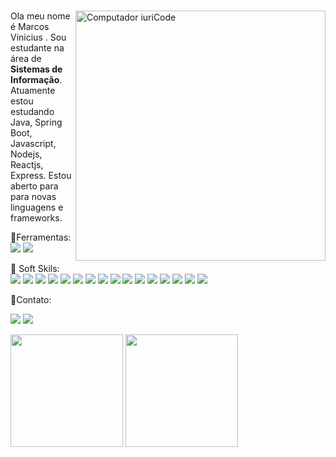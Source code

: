 #

<img src="https://raw.githubusercontent.com/MicaelliMedeiros/micaellimedeiros/master/image/computer-illustration.png" min-width="400px" max-width="400px" width="400px" align="right" alt="Computador iuriCode">

<p align="left"> 
  Ola meu nome é Marcos Vinicius . Sou estudante na área de <strong>Sistemas de Informação</strong>.<br>
  Atuamente estou estudando Java, Spring Boot, Javascript, Nodejs, Reactjs, Express. Estou aberto para 
    para novas linguagens e frameworks.
</p>

<p>🧰Ferramentas:<br>
<img src="https://img.shields.io/badge/Visual&nbsp;Studio&nbsp;Code-007ACC?&style=for-the-badge&logo=visual-studio-code&logoColor=white">

<img src="https://img.shields.io/badge/Intellij&nbsp;IDEA-000000?&style=for-the-badge&logo=intellij-IDEA&logoColor=white">
</p>

<p align="left">
  🦄 Soft Skils: <br><img src="https://img.shields.io/badge/HTML-239120?style=for-the-badge&logo=html5&logoColor=white">

<img src="https://img.shields.io/badge/CSS-239120?&style=for-the-badge&logo=css3&logoColor=white">

<img src="https://img.shields.io/badge/JavaScript-F7DF1E?style=for-the-badge&logo=javascript&logoColor=black">

<img src="https://img.shields.io/badge/Node.js-43853D?style=for-the-badge&logo=node-dot-js&logoColor=white">

<img src="https://img.shields.io/badge/Java-ED8B00?style=for-the-badge&logo=java&logoColor=white">

<img src="https://img.shields.io/badge/React-20232A?style=for-the-badge&logo=react&logoColor=61DAFB">
<img src="https://img.shields.io/badge/Junit-25A162?style=for-the-badge&logo=junit5&logoColor=61DAFB">

<img src="https://img.shields.io/badge/Spring-6DB33F?style=for-the-badge&logo=spring&logoColor=white">

<img src="https://img.shields.io/badge/MongoDB-4EA94B?style=for-the-badge&logo=mongodb&logoColor=white">

<img src="https://img.shields.io/badge/MySQL-00000F?style=for-the-badge&logo=mysql&logoColor=white">

<img src="https://img.shields.io/badge/Express.js-404D59?style=for-the-badge&logo=express&logoColor=white">

<img src="https://img.shields.io/badge/Docker-2496ED?style=for-the-badge&logo=docker&logoColor=white">

<img src="https://img.shields.io/badge/Jenkins-D24939?style=for-the-badge&logo=jenkins&logoColor=white">
  
<img src="https://img.shields.io/badge/Fedora-294172?style=for-the-badge&logo=fedora&logoColor=white">
  
<img src="https://img.shields.io/badge/Linux-FCC624?style=for-the-badge&logo=linux&logoColor=black">
  
<img src="https://img.shields.io/badge/Git-F05032?style=for-the-badge&logo=git&logoColor=white">


</p>

<p align="left">
<p>📱Contato:</p>
  <a href="mailto:marcosvinicius.udia1256@gmail.com"><img src="https://img.shields.io/badge/Gmail-D14836?style=for-the-badge&logo=gmail&logoColor=white"></a>
  <a href="https://www.linkedin.com/in/marcosudia1256/"><img src="https://img.shields.io/badge/LinkedIn-0077B5?style=for-the-badge&logo=linkedin&logoColor=white"></a>
 
  
 
</p>

<p align="left">
  <img height="180em" src="https://github-readme-stats.vercel.app/api?username=marcosvinirocha&theme=dark&show_icons=true" />
<img height="180em" src="https://github-readme-stats.vercel.app/api/top-langs/?username=marcosvinirocha&theme=dark&layout=compact" />

</p>
